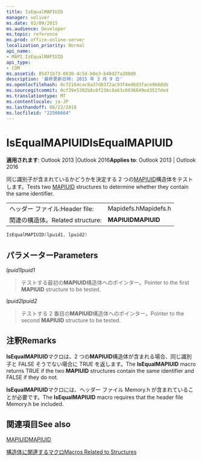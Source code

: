 ```yaml
---
title: IsEqualMAPIUID
manager: soliver
ms.date: 03/09/2015
ms.audience: Developer
ms.topic: reference
ms.prod: office-online-server
localization_priority: Normal
api_name:
- MAPI.IsEqualMAPIUID
api_type:
- COM
ms.assetid: 85d71b73-0630-4c5d-b0e3-b48d27a300d0
description: '最終更新日時: 2015 年 3 月 9 日'
ms.openlocfilehash: 0c72164cac8a37d0372ac93f4ed6d3face966ddb
ms.sourcegitcommit: 0cf39e5382b8c6f236c8a63c6036849ed3527ded
ms.translationtype: MT
ms.contentlocale: ja-JP
ms.lasthandoff: 08/23/2018
ms.locfileid: "22566664"
---
```

# <a name="isequalmapiuid"></a><span data-ttu-id="ca6f6-103">IsEqualMAPIUID</span><span class="sxs-lookup"><span data-stu-id="ca6f6-103">IsEqualMAPIUID</span></span>

  
  
<span data-ttu-id="ca6f6-104">**適用されます**: Outlook 2013 |Outlook 2016</span><span class="sxs-lookup"><span data-stu-id="ca6f6-104">**Applies to**: Outlook 2013 | Outlook 2016</span></span> 
  
<span data-ttu-id="ca6f6-105">同じ識別子が含まれているかどうかを決定する 2 つの[MAPIUID](mapiuid.md)構造体をテストします。</span><span class="sxs-lookup"><span data-stu-id="ca6f6-105">Tests two [MAPIUID](mapiuid.md) structures to determine whether they contain the same identifier.</span></span> 
  
|||
|:-----|:-----|
|<span data-ttu-id="ca6f6-106">ヘッダー ファイル:</span><span class="sxs-lookup"><span data-stu-id="ca6f6-106">Header file:</span></span>  <br/> |<span data-ttu-id="ca6f6-107">Mapidefs.h</span><span class="sxs-lookup"><span data-stu-id="ca6f6-107">Mapidefs.h</span></span>  <br/> |
|<span data-ttu-id="ca6f6-108">関連の構造体。</span><span class="sxs-lookup"><span data-stu-id="ca6f6-108">Related structure:</span></span>  <br/> |<span data-ttu-id="ca6f6-109">**MAPIUID**</span><span class="sxs-lookup"><span data-stu-id="ca6f6-109">**MAPIUID**</span></span> <br/> |
   
```cpp
IsEqualMAPIUID(lpuid1, lpuid2)
```

## <a name="parameters"></a><span data-ttu-id="ca6f6-110">パラメーター</span><span class="sxs-lookup"><span data-stu-id="ca6f6-110">Parameters</span></span>

 <span data-ttu-id="ca6f6-111">_lpuid1_</span><span class="sxs-lookup"><span data-stu-id="ca6f6-111">_lpuid1_</span></span>
  
> <span data-ttu-id="ca6f6-112">テストする最初の**MAPIUID**構造体へのポインター。</span><span class="sxs-lookup"><span data-stu-id="ca6f6-112">Pointer to the first **MAPIUID** structure to be tested.</span></span> 
    
 <span data-ttu-id="ca6f6-113">_lpuid2_</span><span class="sxs-lookup"><span data-stu-id="ca6f6-113">_lpuid2_</span></span>
  
> <span data-ttu-id="ca6f6-114">テストする 2 番目の**MAPIUID**構造体へのポインター。</span><span class="sxs-lookup"><span data-stu-id="ca6f6-114">Pointer to the second **MAPIUID** structure to be tested.</span></span> 
    
## <a name="remarks"></a><span data-ttu-id="ca6f6-115">注釈</span><span class="sxs-lookup"><span data-stu-id="ca6f6-115">Remarks</span></span>

<span data-ttu-id="ca6f6-116">**IsEqualMAPIUID**マクロは、2 つの**MAPIUID**構造体が含まれる場合、同じ識別子と FALSE そうでない場合に TRUE を返します。</span><span class="sxs-lookup"><span data-stu-id="ca6f6-116">The **IsEqualMAPIUID** macro returns TRUE if the two **MAPIUID** structures contain the same identifier and FALSE if they do not.</span></span> 
  
<span data-ttu-id="ca6f6-117">**IsEqualMAPIUID**マクロには、ヘッダー ファイル Memory.h が含まれていることが必要です。</span><span class="sxs-lookup"><span data-stu-id="ca6f6-117">The **IsEqualMAPIUID** macro requires that the header file Memory.h be included.</span></span> 
  
## <a name="see-also"></a><span data-ttu-id="ca6f6-118">関連項目</span><span class="sxs-lookup"><span data-stu-id="ca6f6-118">See also</span></span>



[<span data-ttu-id="ca6f6-119">MAPIUID</span><span class="sxs-lookup"><span data-stu-id="ca6f6-119">MAPIUID</span></span>](mapiuid.md)


[<span data-ttu-id="ca6f6-120">構造体に関連するマクロ</span><span class="sxs-lookup"><span data-stu-id="ca6f6-120">Macros Related to Structures</span></span>](macros-related-to-structures.md)

